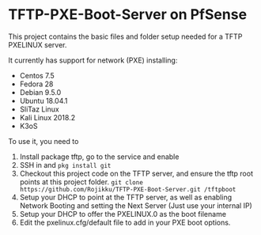 TFTP-PXE-Boot-Server on PfSense
====================

This project contains the basic files and folder setup needed for a TFTP PXELINUX server.

It currently has support for network (PXE) installing:

* Centos 7.5
* Fedora 28
* Debian 9.5.0
* Ubuntu 18.04.1
* SliTaz Linux
* Kali Linux 2018.2
* K3oS

To use it, you need to

1. Install package tftp, go to the service and enable
2. SSH in and `pkg install git`
3. Checkout this project code on the TFTP server, and ensure the tftp root points at this project folder. `git clone https://github.com/Rojikku/TFTP-PXE-Boot-Server.git /tftpboot`
3. Setup your DHCP to point at the TFTP server, as well as enabling Network Booting and setting the Next Server (Just use your internal IP)
4. Setup your DHCP to offer the PXELINUX.0 as the boot filename
5. Edit the pxelinux.cfg/default file to add in your PXE boot options.
